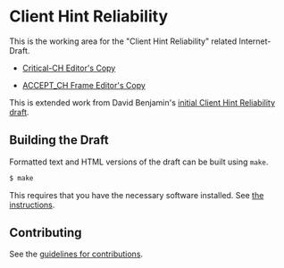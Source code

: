 # Client Hint Reliability

This is the working area for the "Client Hint Reliability" related Internet-Draft.

* [Critical-CH Editor's Copy](https://Tanych.github.io/http-client-hint-reliability/#go.draft-victortan-httpbis-chr-critical-ch.html)

* [ACCEPT_CH Frame Editor's Copy](https://Tanych.github.io/http-client-hint-reliability/#go.draft-victortan-httpbis-chr-accept-ch-frame.html)

This is extended work from David Benjamin's [initial Client Hint Reliability draft](https://github.com/davidben/http-client-hint-reliability/blob/main/draft-davidben-http-client-hint-reliability.md).

## Building the Draft

Formatted text and HTML versions of the draft can be built using `make`.

```sh
$ make
```

This requires that you have the necessary software installed.  See
[the instructions](https://github.com/martinthomson/i-d-template/blob/master/doc/SETUP.md).


## Contributing

See the
[guidelines for contributions](https://github.com/Tanych/http-client-hint-reliability/blob/main/CONTRIBUTING.md).
